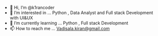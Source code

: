- 👋 Hi, I’m @k1rancoder
- 👀 I’m interested in ... Python , Data Analyst and Full stack Development with UI&UX
- 🌱 I’m currently learning ... Python , Full stack Development
- 📫 How to reach me ... Vadisala.kiran@gmail.com

<!---
k1rancoder/k1rancoder is a ✨ special ✨ repository because its `README.md` (this file) appears on your GitHub profile.
You can click the Preview link to take a look at your changes.
--->
